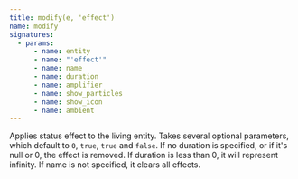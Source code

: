 ```yaml
---
title: modify(e, 'effect')
name: modify
signatures:
  - params:
      - name: entity
      - name: "'effect'"
      - name: name
      - name: duration
      - name: amplifier
      - name: show_particles
      - name: show_icon
      - name: ambient
---
```


Applies status effect to the living entity. Takes several optional parameters,
which default to `0`, `true`, `true` and `false`. If no duration is specified,
or if it's null or 0, the effect is removed. If duration is less than 0, it will
represent infinity. If name is not specified, it clears all effects.
